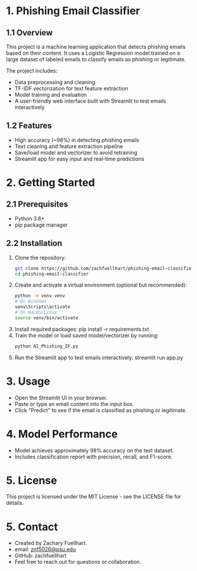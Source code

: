 # 1. Phishing Email Classifier

## 1.1 Overview
This project is a machine learning application that detects phishing emails based on their content. It uses a Logistic Regression model trained on a large dataset of labeled emails to classify emails as phishing or legitimate.

The project includes:
- Data preprocessing and cleaning
- TF-IDF vectorization for text feature extraction
- Model training and evaluation
- A user-friendly web interface built with Streamlit to test emails interactively

## 1.2 Features
- High accuracy (~98%) in detecting phishing emails
- Text cleaning and feature extraction pipeline
- Save/load model and vectorizer to avoid retraining
- Streamlit app for easy input and real-time predictions

# 2. Getting Started

## 2.1 Prerequisites
- Python 3.8+
- pip package manager

## 2.2 Installation
1. Clone the repository:
   ```bash
   git clone https://github.com/zachfuellhart/phishing-email-classifier.git
   cd phishing-email-classifier
2. Create and activate a virtual environment (optional but recommended):
   ```bash
   python -m venv venv
   # On Windows
   venv\Scripts\activate
   # On macOS/Linux
   source venv/bin/activate
3. Install required packages:
   pip install -r requirements.txt
4. Train the model or load saved model/vectorizer by running:
   ```bash
   python AI_Phishing_ZF.py
5. Run the Streamlit app to test emails interactively:
   streamlit run app.py

# 3. Usage   

   - Open the Streamlit UI in your browser.
   - Paste or type an email content into the input box.
   - Click "Predict" to see if the email is classified as phishing or legitimate.

# 4. Model Performance   

   - Model achieves approximately 98% accuracy on the test dataset.
   - Includes classification report with precision, recall, and F1-score.

# 5. License  
   This project is licensed under the MIT License - see the LICENSE file for details.

# 5. Contact

   - Created by Zachary Fuellhart.
   - email: znf5026@psu.edu
   - GitHub: zachfuellhart
   - Feel free to reach out for questions or collaboration.
